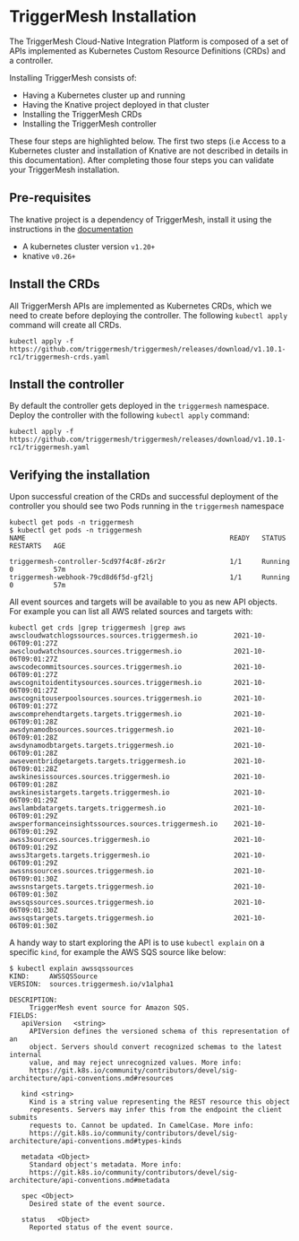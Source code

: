 # TriggerMesh Installation

The TriggerMesh Cloud-Native Integration Platform is composed of a set of APIs implemented as Kubernetes Custom Resource Definitions (CRDs) and a controller.

Installing TriggerMesh consists of:

* Having a Kubernetes cluster up and running
* Having the Knative project deployed in that cluster
* Installing the TriggerMesh CRDs
* Installing the TriggerMesh controller

These four steps are highlighted below. The first two steps (i.e Access to a Kubernetes cluster and installation of Knative are not described in details in this documentation). After completing those four steps you can validate your TriggerMesh installation.

## Pre-requisites

The knative project is a dependency of TriggerMesh, install it using the instructions in the [documentation](https://knative.dev/docs/admin/install/)

* A kubernetes cluster version `v1.20+`
* knative `v0.26+`

## Install the CRDs

All TriggerMersh APIs are implemented as Kubernetes CRDs, which we need to create before deploying the controller. The following `kubectl apply` command will create all CRDs.

```
kubectl apply -f https://github.com/triggermesh/triggermesh/releases/download/v1.10.1-rc1/triggermesh-crds.yaml
```

## Install the controller

By default the controller gets deployed in the `triggermesh` namespace. Deploy the controller with the following `kubectl apply` command:

```
kubectl apply -f https://github.com/triggermesh/triggermesh/releases/download/v1.10.1-rc1/triggermesh.yaml
```

## Verifying the installation

Upon successful creation of the CRDs and successful deployment of the controller you should see two Pods running in the `triggermesh` namespace

```
kubectl get pods -n triggermesh
$ kubectl get pods -n triggermesh
NAME                                                   READY   STATUS    RESTARTS   AGE

triggermesh-controller-5cd97f4c8f-z6r2r                1/1     Running   0          57m
triggermesh-webhook-79cd8d6f5d-gf2lj                   1/1     Running   0          57m
```

All event sources and targets will be available to you as new API objects. For example you can list all AWS related sources and targets with:

```
kubectl get crds |grep triggermesh |grep aws
awscloudwatchlogssources.sources.triggermesh.io         2021-10-06T09:01:27Z
awscloudwatchsources.sources.triggermesh.io             2021-10-06T09:01:27Z
awscodecommitsources.sources.triggermesh.io             2021-10-06T09:01:27Z
awscognitoidentitysources.sources.triggermesh.io        2021-10-06T09:01:27Z
awscognitouserpoolsources.sources.triggermesh.io        2021-10-06T09:01:27Z
awscomprehendtargets.targets.triggermesh.io             2021-10-06T09:01:28Z
awsdynamodbsources.sources.triggermesh.io               2021-10-06T09:01:28Z
awsdynamodbtargets.targets.triggermesh.io               2021-10-06T09:01:28Z
awseventbridgetargets.targets.triggermesh.io            2021-10-06T09:01:28Z
awskinesissources.sources.triggermesh.io                2021-10-06T09:01:28Z
awskinesistargets.targets.triggermesh.io                2021-10-06T09:01:29Z
awslambdatargets.targets.triggermesh.io                 2021-10-06T09:01:29Z
awsperformanceinsightssources.sources.triggermesh.io    2021-10-06T09:01:29Z
awss3sources.sources.triggermesh.io                     2021-10-06T09:01:29Z
awss3targets.targets.triggermesh.io                     2021-10-06T09:01:29Z
awssnssources.sources.triggermesh.io                    2021-10-06T09:01:30Z
awssnstargets.targets.triggermesh.io                    2021-10-06T09:01:30Z
awssqssources.sources.triggermesh.io                    2021-10-06T09:01:30Z
awssqstargets.targets.triggermesh.io                    2021-10-06T09:01:30Z
```

A handy way to start exploring the API is to use `kubectl explain` on a specific `kind`, for example the AWS SQS source like below:

```
$ kubectl explain awssqssources
KIND:     AWSSQSSource
VERSION:  sources.triggermesh.io/v1alpha1

DESCRIPTION:
     TriggerMesh event source for Amazon SQS.
FIELDS:
   apiVersion	<string>
     APIVersion defines the versioned schema of this representation of an
     object. Servers should convert recognized schemas to the latest internal
     value, and may reject unrecognized values. More info:
     https://git.k8s.io/community/contributors/devel/sig-architecture/api-conventions.md#resources

   kind	<string>
     Kind is a string value representing the REST resource this object
     represents. Servers may infer this from the endpoint the client submits
     requests to. Cannot be updated. In CamelCase. More info:
     https://git.k8s.io/community/contributors/devel/sig-architecture/api-conventions.md#types-kinds

   metadata	<Object>
     Standard object's metadata. More info:
     https://git.k8s.io/community/contributors/devel/sig-architecture/api-conventions.md#metadata

   spec	<Object>
     Desired state of the event source.

   status	<Object>
     Reported status of the event source.
```

